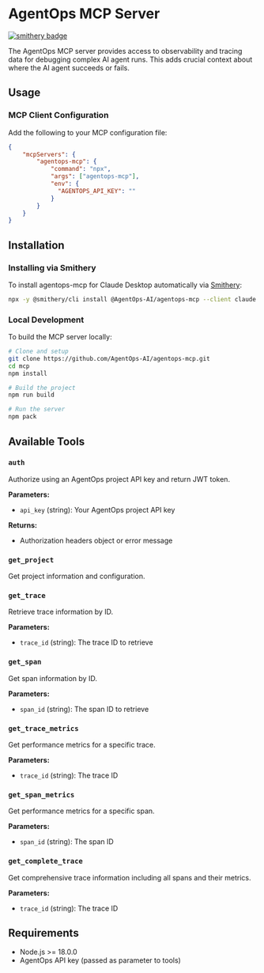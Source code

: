 # AgentOps MCP Server

[![smithery badge](https://smithery.ai/badge/@AgentOps-AI/agentops-mcp)](https://smithery.ai/server/@AgentOps-AI/agentops-mcp)

The AgentOps MCP server provides access to observability and tracing data for debugging complex AI agent runs. This adds crucial context about where the AI agent succeeds or fails.

## Usage

### MCP Client Configuration

Add the following to your MCP configuration file:

```json
{
    "mcpServers": {
        "agentops-mcp": {
            "command": "npx",
            "args": ["agentops-mcp"],
            "env": {
              "AGENTOPS_API_KEY": ""
            }
        }
    }
}
```

## Installation

### Installing via Smithery

To install agentops-mcp for Claude Desktop automatically via [Smithery](https://smithery.ai/server/@AgentOps-AI/agentops-mcp):

```bash
npx -y @smithery/cli install @AgentOps-AI/agentops-mcp --client claude
```

### Local Development

To build the MCP server locally:

```bash
# Clone and setup
git clone https://github.com/AgentOps-AI/agentops-mcp.git
cd mcp
npm install

# Build the project
npm run build

# Run the server
npm pack
```

## Available Tools

### `auth`
Authorize using an AgentOps project API key and return JWT token.

**Parameters:**
- `api_key` (string): Your AgentOps project API key

**Returns:**
- Authorization headers object or error message

### `get_project`
Get project information and configuration.

### `get_trace`
Retrieve trace information by ID.

**Parameters:**
- `trace_id` (string): The trace ID to retrieve

### `get_span`
Get span information by ID.

**Parameters:**
- `span_id` (string): The span ID to retrieve

### `get_trace_metrics`
Get performance metrics for a specific trace.

**Parameters:**
- `trace_id` (string): The trace ID

### `get_span_metrics`
Get performance metrics for a specific span.

**Parameters:**
- `span_id` (string): The span ID

### `get_complete_trace`
Get comprehensive trace information including all spans and their metrics.

**Parameters:**
- `trace_id` (string): The trace ID

## Requirements

- Node.js >= 18.0.0
- AgentOps API key (passed as parameter to tools)
